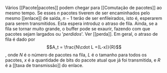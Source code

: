 Vários [[Pacote|pacotes]] podem chegar para [[Comutação de pacotes]] ao mesmo tempo. Se esses $n$ pacotes tiverem de ser encaminhados pelo mesmo [[enlace]] de saída, $n-1$ terão de ser enfileirados, isto é, esperarem para serem transmitidos. Esta espera introduz o atraso de fila.
Ainda, se a fila se tornar muito grande, o buffer pode se exaurir, fazendo com que pacotes sejam largados ou '*perdidos*'. Ver [[perda]].
Em geral, o atraso de fila é dado por
$$A_t = \frac{N\cdot L +(L-x)}{R}$$, onde $N$ é o número de pacotes na fila, $L$ é o tamanho para todos os pacotes, $x$ é a quantidade de bits do pacote atual que já foi transmitida, e $R$ é a [[taxa de transmissão]] do enlace.